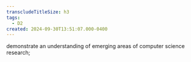 ```yaml
---
transcludeTitleSize: h3
tags:
  - D2
created: 2024-09-30T13:51:07.000-0400
---
```

demonstrate an understanding of emerging areas of computer science research;